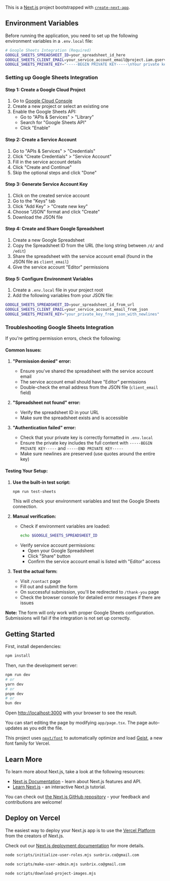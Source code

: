This is a [Next.js](https://nextjs.org) project bootstrapped with [`create-next-app`](https://nextjs.org/docs/app/api-reference/cli/create-next-app).

## Environment Variables

Before running the application, you need to set up the following environment variables in a `.env.local` file:

```bash
# Google Sheets Integration (Required)
GOOGLE_SHEETS_SPREADSHEET_ID=your_spreadsheet_id_here
GOOGLE_SHEETS_CLIENT_EMAIL=your_service_account_email@project.iam.gserviceaccount.com
GOOGLE_SHEETS_PRIVATE_KEY="-----BEGIN PRIVATE KEY-----\nYour private key here\n-----END PRIVATE KEY-----\n"
```

### Setting up Google Sheets Integration

#### Step 1: Create a Google Cloud Project

1. Go to [Google Cloud Console](https://console.cloud.google.com/)
2. Create a new project or select an existing one
3. Enable the Google Sheets API:
   - Go to "APIs & Services" > "Library"
   - Search for "Google Sheets API"
   - Click "Enable"

#### Step 2: Create a Service Account

1. Go to "APIs & Services" > "Credentials"
2. Click "Create Credentials" > "Service Account"
3. Fill in the service account details
4. Click "Create and Continue"
5. Skip the optional steps and click "Done"

#### Step 3: Generate Service Account Key

1. Click on the created service account
2. Go to the "Keys" tab
3. Click "Add Key" > "Create new key"
4. Choose "JSON" format and click "Create"
5. Download the JSON file

#### Step 4: Create and Share Google Spreadsheet

1. Create a new Google Spreadsheet
2. Copy the Spreadsheet ID from the URL (the long string between `/d/` and `/edit`)
3. Share the spreadsheet with the service account email (found in the JSON file as `client_email`)
4. Give the service account "Editor" permissions

#### Step 5: Configure Environment Variables

1. Create a `.env.local` file in your project root
2. Add the following variables from your JSON file:

```bash
GOOGLE_SHEETS_SPREADSHEET_ID=your_spreadsheet_id_from_url
GOOGLE_SHEETS_CLIENT_EMAIL=your_service_account_email_from_json
GOOGLE_SHEETS_PRIVATE_KEY="your_private_key_from_json_with_newlines"
```

### Troubleshooting Google Sheets Integration

If you're getting permission errors, check the following:

#### Common Issues:

1. **"Permission denied" error:**

   - Ensure you've shared the spreadsheet with the service account email
   - The service account email should have "Editor" permissions
   - Double-check the email address from the JSON file (`client_email` field)

2. **"Spreadsheet not found" error:**

   - Verify the spreadsheet ID in your URL
   - Make sure the spreadsheet exists and is accessible

3. **"Authentication failed" error:**
   - Check that your private key is correctly formatted in `.env.local`
   - Ensure the private key includes the full content with `-----BEGIN PRIVATE KEY-----` and `-----END PRIVATE KEY-----`
   - Make sure newlines are preserved (use quotes around the entire key)

#### Testing Your Setup:

1. **Use the built-in test script:**

   ```bash
   npm run test-sheets
   ```

   This will check your environment variables and test the Google Sheets connection.

2. **Manual verification:**

   - Check if environment variables are loaded:
     ```bash
     echo $GOOGLE_SHEETS_SPREADSHEET_ID
     ```
   - Verify service account permissions:
     - Open your Google Spreadsheet
     - Click "Share" button
     - Confirm the service account email is listed with "Editor" access

3. **Test the actual form:**
   - Visit `/contact` page
   - Fill out and submit the form
   - On successful submission, you'll be redirected to `/thank-you` page
   - Check the browser console for detailed error messages if there are issues

**Note:** The form will only work with proper Google Sheets configuration. Submissions will fail if the integration is not set up correctly.

## Getting Started

First, install dependencies:

```bash
npm install
```

Then, run the development server:

```bash
npm run dev
# or
yarn dev
# or
pnpm dev
# or
bun dev
```

Open [http://localhost:3000](http://localhost:3000) with your browser to see the result.

You can start editing the page by modifying `app/page.tsx`. The page auto-updates as you edit the file.

This project uses [`next/font`](https://nextjs.org/docs/app/building-your-application/optimizing/fonts) to automatically optimize and load [Geist](https://vercel.com/font), a new font family for Vercel.

## Learn More

To learn more about Next.js, take a look at the following resources:

- [Next.js Documentation](https://nextjs.org/docs) - learn about Next.js features and API.
- [Learn Next.js](https://nextjs.org/learn) - an interactive Next.js tutorial.

You can check out [the Next.js GitHub repository](https://github.com/vercel/next.js) - your feedback and contributions are welcome!

## Deploy on Vercel

The easiest way to deploy your Next.js app is to use the [Vercel Platform](https://vercel.com/new?utm_medium=default-template&filter=next.js&utm_source=create-next-app&utm_campaign=create-next-app-readme) from the creators of Next.js.

Check out our [Next.js deployment documentation](https://nextjs.org/docs/app/building-your-application/deploying) for more details.

```bash
node scripts/initialize-user-roles.mjs sunbrix.co@gmail.com
```

```bash
node scripts/make-user-admin.mjs sunbrix.co@gmail.com
```

```bash
node scripts/download-project-images.mjs
```
